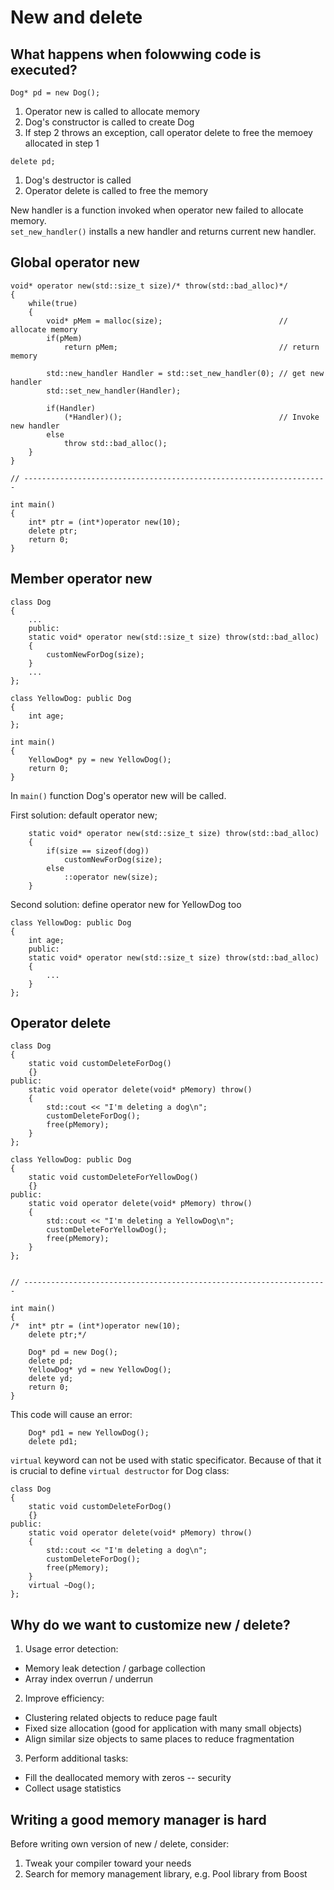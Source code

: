 # New and delete

## What happens when folowwing code is executed?

`Dog* pd = new Dog();`

1. Operator new is called to allocate memory
2. Dog's constructor is called to create Dog
3. If step 2 throws an exception, call operator delete to free the memoey allocated in step 1

`delete pd;`

1. Dog's destructor is called
2. Operator delete is called to free the memory

New handler is a function invoked when operator new failed to allocate memory.  
`set_new_handler()` installs a new handler and returns current new handler.

## Global operator new

```
void* operator new(std::size_t size)/* throw(std::bad_alloc)*/
{
	while(true)
	{
		void* pMem = malloc(size);                          // allocate memory
		if(pMem)
			return pMem;                                    // return memory

		std::new_handler Handler = std::set_new_handler(0); // get new handler
		std::set_new_handler(Handler);

		if(Handler)
			(*Handler)();                                   // Invoke new handler
		else
			throw std::bad_alloc();
	}
}

// --------------------------------------------------------------------

int main()
{
	int* ptr = (int*)operator new(10);
	delete ptr;
	return 0;
}
```

## Member operator new

```
class Dog
{
	...
	public:
	static void* operator new(std::size_t size) throw(std::bad_alloc)
	{
		customNewForDog(size);
	}
	...
};

class YellowDog: public Dog
{
	int age;
};

int main()
{
	YellowDog* py = new YellowDog();
	return 0;
}
```

In `main()` function Dog's operator new will be called.

First solution: default operator new;

```
	static void* operator new(std::size_t size) throw(std::bad_alloc)
	{
		if(size == sizeof(dog))
			customNewForDog(size);
		else
			::operator new(size);
	}
```

Second solution: define operator new for YellowDog too

```
class YellowDog: public Dog
{
	int age;
	public:
	static void* operator new(std::size_t size) throw(std::bad_alloc)
	{
		... 
	}
};
```

## Operator delete

```
class Dog
{
	static void customDeleteForDog()
	{}
public:
	static void operator delete(void* pMemory) throw()
	{
		std::cout << "I'm deleting a dog\n";
		customDeleteForDog();
		free(pMemory);
	}
};

class YellowDog: public Dog
{
	static void customDeleteForYellowDog()
	{}
public:
	static void operator delete(void* pMemory) throw()
	{
		std::cout << "I'm deleting a YellowDog\n";
		customDeleteForYellowDog();
		free(pMemory);
	}
};


// --------------------------------------------------------------------

int main()
{
/*	int* ptr = (int*)operator new(10);
	delete ptr;*/

	Dog* pd = new Dog();
	delete pd;
	YellowDog* yd = new YellowDog();
	delete yd;
	return 0;
}
```

This code will cause an error:

```
	Dog* pd1 = new YellowDog();
	delete pd1;
```

`virtual` keyword can not be used with static specificator. Because of that it is crucial to define `virtual destructor` for Dog class:

```
class Dog
{
	static void customDeleteForDog()
	{}
public:
	static void operator delete(void* pMemory) throw()
	{
		std::cout << "I'm deleting a dog\n";
		customDeleteForDog();
		free(pMemory);
	}
	virtual ~Dog();
};
```

## Why do we want to customize new / delete?

1. Usage error detection:
- Memory leak detection / garbage collection
- Array index overrun / underrun
2. Improve efficiency:
- Clustering related objects to reduce page fault
- Fixed size allocation (good for application with many small objects)
- Align similar size objects to same places to reduce fragmentation
3. Perform additional tasks:
- Fill the deallocated memory with zeros -- security
- Collect usage statistics

## Writing a good memory manager is hard

Before writing own version of new / delete, consider:

1. Tweak your compiler toward your needs
2. Search for memory management library, e.g. Pool library from Boost